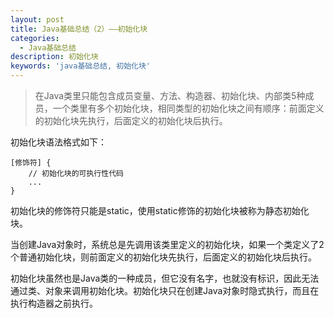 ```yaml
---
layout: post
title: Java基础总结（2）——初始化块
categories:
  - Java基础总结
description: 初始化块
keywords: 'java基础总结, 初始化块'
---
```


> 在Java类里只能包含成员变量、方法、构造器、初始化块、内部类5种成员，一个类里有多个初始化块，相同类型的初始化块之间有顺序：前面定义的初始化块先执行，后面定义的初始化块后执行。

初始化块语法格式如下：

```
[修饰符] {
    // 初始化块的可执行性代码
    ...
}
```

初始化块的修饰符只能是static，使用static修饰的初始化块被称为静态初始化块。

当创建Java对象时，系统总是先调用该类里定义的初始化块，如果一个类定义了2个普通初始化块，则前面定义的初始化块先执行，后面定义的初始化块后执行。

初始化块虽然也是Java类的一种成员，但它没有名字，也就没有标识，因此无法通过类、对象来调用初始化块。初始化块只在创建Java对象时隐式执行，而且在执行构造器之前执行。
